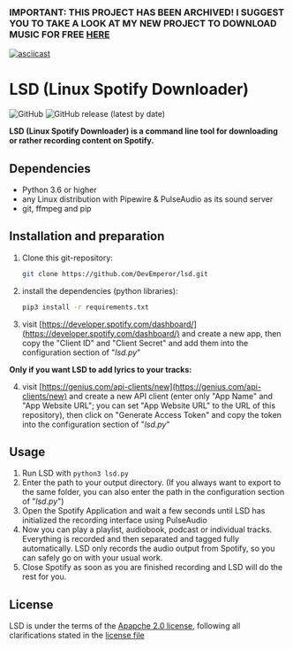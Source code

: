 ### IMPORTANT: THIS PROJECT HAS BEEN ARCHIVED! I SUGGEST YOU TO TAKE A LOOK AT MY NEW PROJECT TO DOWNLOAD MUSIC FOR FREE [HERE](https://github.com/DevEmperor/YMD/)



[![asciicast](https://asciinema.org/a/469262.svg)](https://asciinema.org/a/469262)


# LSD (Linux Spotify Downloader)
![GitHub](https://img.shields.io/github/license/DevEmperor/LSD?style=for-the-badge)  ![GitHub release (latest by date)](https://img.shields.io/github/v/release/DevEmperor/LSD?style=for-the-badge)

**LSD (Linux Spotify Downloader) is a command line tool for downloading or rather recording content on Spotify.**



## Dependencies

- Python 3.6 or higher
- any Linux distribution with Pipewire & PulseAudio as its sound server
- git, ffmpeg and pip



## Installation and preparation

1. Clone this git-repository:

   ```bash
   git clone https://github.com/DevEmperor/lsd.git
   ```

2. install the dependencies (python libraries):

   ```bash
   pip3 install -r requirements.txt
   ```

3. visit [https://developer.spotify.com/dashboard/](https://developer.spotify.com/dashboard/) and create a new app, then copy the "Client ID" and "Client Secret" and add them into the configuration section of "*lsd.py*"

**Only if you want LSD to add lyrics to your tracks:**

4. visit [https://genius.com/api-clients/new](https://genius.com/api-clients/new) and create a new API client (enter only "App Name" and "App Website URL"; you can set "App Website URL" to the URL of this repository), then click on "Generate Access Token" and copy the token into the configuration section of "_lsd.py_"



## Usage

1. Run LSD with `python3 lsd.py`
2. Enter the path to your output directory. (If you always want to export to the same folder, you can also enter the path in the configuration section of "*lsd.py*")
3. Open the Spotify Application and wait a few seconds until LSD has initialized the recording interface using PulseAudio
4. Now you can play a playlist, audiobook, podcast or individual tracks. Everything is recorded and then separated and tagged fully automatically.
   LSD only records the audio output from Spotify, so you can safely go on with your usual work.
5. Close Spotify as soon as you are finished recording and LSD will do the rest for you.



## License

LSD is under the terms of the [Apapche 2.0 license](https://www.apache.org/licenses/LICENSE-2.0), following all clarifications stated in the [license file](https://raw.githubusercontent.com/DevEmperor/LSD/master/LICENSE)
